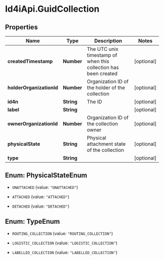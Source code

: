 # Id4iApi.GuidCollection

## Properties
Name | Type | Description | Notes
------------ | ------------- | ------------- | -------------
**createdTimestamp** | **Number** | The UTC unix timestamp of when this collection has been created | [optional] 
**holderOrganizationId** | **Number** | Organization ID of the holder of the collection | [optional] 
**id4n** | **String** | The ID | [optional] 
**label** | **String** |  | [optional] 
**ownerOrganizationId** | **Number** | Organization ID of the collection owner | [optional] 
**physicalState** | **String** | Physical attachment state of the collection | [optional] 
**type** | **String** |  | [optional] 


<a name="PhysicalStateEnum"></a>
## Enum: PhysicalStateEnum


* `UNATTACHED` (value: `"UNATTACHED"`)

* `ATTACHED` (value: `"ATTACHED"`)

* `DETACHED` (value: `"DETACHED"`)




<a name="TypeEnum"></a>
## Enum: TypeEnum


* `ROUTING_COLLECTION` (value: `"ROUTING_COLLECTION"`)

* `LOGISTIC_COLLECTION` (value: `"LOGISTIC_COLLECTION"`)

* `LABELLED_COLLECTION` (value: `"LABELLED_COLLECTION"`)




